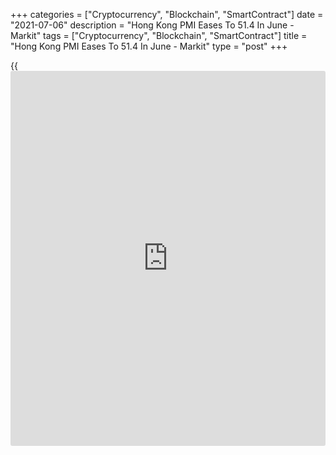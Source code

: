 +++
categories = ["Cryptocurrency", "Blockchain", "SmartContract"]
date = "2021-07-06"
description = "Hong Kong PMI Eases To 51.4 In June - Markit"
tags = ["Cryptocurrency", "Blockchain", "SmartContract"]
title = "Hong Kong PMI Eases To 51.4 In June - Markit"
type = "post"
+++

{{<iframe id="large-banner" src="https://www.bounty.group/#slide=21.0" width="100%" height="600" scrolling="no" style="border: 0px solid rgb(216, 221, 230); border-radius: 3px;">}}

The private sector in Hong Kong continued to expand in June, albeit at a
slower pace, the latest survey from Markit Economics revealed on Tuesday
with a PMI score of 54.1.

That's down from 52.5 in May, although it remains above the boom-or-bust
line of 50 that separates expansion from contraction.

Contributing to the lower reading were dips in both output and new
orders. Although production and demand remained in growth territory,
rates of expansion slowed from the more than three-year highs in May.
Businesses generally saw continued improvement in economic conditions as
the COVID-19 pandemic situation stabilized.

For comments and feedback [contact](https://www.playgroundfx.com/contact/): editorial@rtt[news](https://www.letsplayfx.com/blog/forex-news-website/).com

[Economic News][1]

 **What parts of the world are seeing the best (and worst) economic
performances lately? Click[here][2] to check out our [Econ Scorecard][2]
and find out! See up-to-the-moment [ranking](https://www.playgroundfx.com/blog/crypto-exchange-ranking/)s for the best and worst
performers in [GDP][3], [unemployment rate][4], [inflation][2] and much
more.**

   1. www.rtt[news](https://www.letsplayfx.com/blog/forex-news-website/).com/Content/EconomicNews.aspx
   2. www.rtt[news](https://www.letsplayfx.com/blog/forex-news-website/).com/economic-scorecard/world-rank/CPI/highest-performance.aspx
   3. www.rtt[news](https://www.letsplayfx.com/blog/forex-news-website/).com/economic-scorecard/world-rank/GDP/highest-performance.aspx
   4. www.rtt[news](https://www.letsplayfx.com/blog/forex-news-website/).com/economic-scorecard/world-rank/unemployment-rate/lowest-performance.aspx